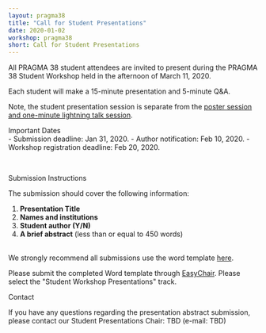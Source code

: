 ```yaml
---
layout: pragma38
title: "Call for Student Presentations"
date: 2020-01-02
workshop: pragma38
short: Call for Student Presentations
---
```


All PRAGMA 38 student attendees are invited to present during the PRAGMA 38 Student
Workshop held in the afternoon of March 11, 2020.

Each student will make a 15-minute presentation and 5-minute Q&A.

Note, the
student presentation session is separate from the <a href="/pragma38-posters/">poster session and
one-minute lightning talk session</a>.


<div class="border38">Important Dates</div>
- Submission deadline: Jan 31, 2020.
- Author notification: Feb 10, 2020.
- Workshop registration deadline: Feb 20, 2020.

&nbsp;

<div class="border38">Submission Instructions</div>

The submission should cover the following information: 

1.	**Presentation Title**
2.	**Names and institutions**
3.	**Student author (Y/N)**
4.	**A brief abstract** (less than or equal to 450 words)

<br/>
We strongly recommend all submissions use the word template 
<a href="/images/pragma38/PRAGMA38%20Student%20Presentation%20Abstract%20Template.docx">here</a>.<br>

Please submit the completed Word template through
[EasyChair](https://easychair.org/conferences/?conf=pragma38). Please select
the "Student Workshop Presentations" track.


<div class="border38">Contact</div>

If you have any questions regarding the presentation abstract submission, please contact our Student Presentations Chair: TBD (e-mail: TBD)
